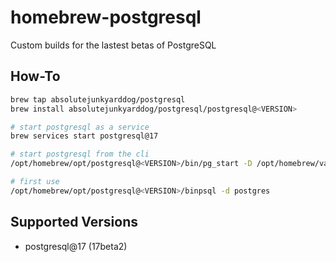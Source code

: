 # homebrew-postgresql
Custom builds for the lastest betas of PostgreSQL

## How-To
```bash
brew tap absolutejunkyarddog/postgresql
brew install absolutejunkyarddog/postgresql/postgresql@<VERSION>

# start postgresql as a service
brew services start postgresql@17

# start postgresql from the cli
/opt/homebrew/opt/postgresql@<VERSION>/bin/pg_start -D /opt/homebrew/var/postgresql@<VERSION>

# first use
/opt/homebrew/opt/postgresql@<VERSION>/binpsql -d postgres
```

## Supported Versions
- postgresql@17 (17beta2)